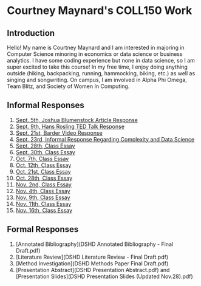 # Courtney Maynard's COLL150 Work

## Introduction
Hello! My name is Courtney Maynard and I am interested in majoring in Computer Science minoring in economics or data science or business analytics. I have some coding experience but none in data science, so I am super excited to take this course! In my free time, I enjoy doing anything outside (hiking, backpacking, running, hammocking, biking, etc.) as well as singing and songwriting. On campus, I am involved in Alpha Phi Omega, Team Blitz, and Society of Women In Computing.


## Informal Responses
1. [Sept. 5th, Joshua Blumenstock Article Response](informalresponseone.md)
2. [Sept. 9th, Hans Rosling TED Talk Response](rosling.md)
3. [Sept. 21st, Barder Video Response](barderresponse.md)
4. [Sept. 23rd, Informal Response Regarding Complexity and Data Science](informalresponsetwo.md)
5. [Sept. 28th, Class Essay](informalresponsethree.md)
6. [Sept. 30th, Class Essay](informalresponsefour.md)
7. [Oct. 7th, Class Essay](informalresponsefive.md)
8. [Oct. 12th, Class Essay](informalresponsesix.md)
9. [Oct. 21st, Class Essay](informalresponseseven.md)
10. [Oct. 28th, Class Essay](informalresponseeight.md)
11. [Nov. 2nd, Class Essay](informalresponsenine.md)
12. [Nov. 4th, Class Essay](informalresponseten.md)
13. [Nov. 9th, Class Essay](informalresponseeleven.md)
14. [Nov. 11th, Class Essay](informalresponsetwelve.md)
15. [Nov. 16th, Class Essay](informalresponsethirteen.md)

## Formal Responses
1. [Annotated Bibliography](DSHD Annotated Bibliography - Final Draft.pdf)
2. [Literature Review](DSHD Literature Review - Final Draft.pdf)
3. [Method Investigation](DSHD Methods Paper Final Draft.pdf)
4. [Presentation Abstract](DSHD Presentation Abstract.pdf) and [Presentation Slides](DSHD Presentation Slides (Updated Nov.28).pdf)
